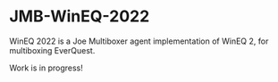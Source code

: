 # JMB-WinEQ-2022
WinEQ 2022 is a Joe Multiboxer agent implementation of WinEQ 2, for multiboxing EverQuest.

Work is in progress!
